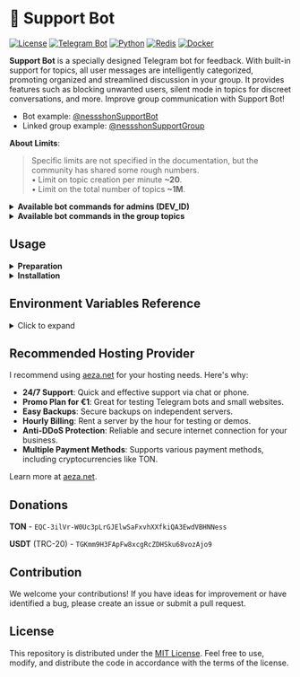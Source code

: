 # 🤖 Support Bot

[![License](https://img.shields.io/github/license/tonmendon/ton-subdomain)](https://github.com/tonmendon/ton-subdomain/blob/main/LICENSE)
[![Telegram Bot](https://img.shields.io/badge/Bot-grey?logo=telegram)](https://core.telegram.org/bots)
[![Python](https://img.shields.io/badge/Python-3.10-blue.svg)](https://www.python.org/downloads/release/python-3100/)
[![Redis](https://img.shields.io/badge/Redis-Yes?logo=redis&color=white)](https://redis.io/)
[![Docker](https://img.shields.io/badge/Docker-blue?logo=docker&logoColor=white)](https://www.docker.com/)

**Support Bot** is a specially designed Telegram bot for feedback. With built-in support for topics, all user messages
are intelligently categorized, promoting organized and streamlined discussion in your group. It provides features such
as blocking unwanted users, silent mode in topics for discreet conversations, and more. Improve group communication with
Support Bot!

-   Bot example: [@nessshonSupportBot](https://t.me/nessshonSupportBot)
-   Linked group example: [@nessshonSupportGroup](https://t.me/nessshonSupportGroup)

**About Limits**:

<blockquote>
Specific limits are not specified in the documentation, but the community has shared some rough numbers. 
<br>
• Limit on topic creation per minute <b>~20</b>.
<br>
• Limit on the total number of topics <b>~1M</b>.
</blockquote>

<details>
<summary><b>Available bot commands for admins (DEV_ID)</b></summary>

-   `/newsletter` - Open the newsletter menu.

    Use this command to initiate a newsletter for users.
    **Note**: This command works only in private chats.

</details>

<details>
<summary><b>Available bot commands in the group topics</b></summary>

-   `/ban` - Block/Unblock User.

    Use this command to block or unblock a user, controlling the receipt of messages from them.

-   `/silent` - Activate/Deactivate Silent Mode.

    Enable or disable silent mode to prevent messages from being sent to the user.

-   `/information` - User Information.

    Receive a message containing basic information about the user.

</details>

## Usage

<details>
<summary><b>Preparation</b></summary>

1. Create a bot via [@BotFather](https://t.me/BotFather) and save the TOKEN (referred to as `BOT_TOKEN` later).
2. Create a group and enable topics in the group settings.
3. Add the created bot to the group as an admin and grant it the necessary rights to manage topics.
4. Add the bot [What's my Telegram ID?](https://t.me/my_id_bot) to the group and save the group ID (referred to
   as `BOT_GROUP_ID` later).
5. Optionally, customize the bot texts to fit your needs in the file
   named [texts](https://github.com/nessshon/support-bot/tree/main/app/bot/utils/texts.py).
6. Optionally, add the language you need
   to [SUPPORTED_LANGUAGES](https://github.com/nessshon/support-bot/tree/main/app/bot/utils/texts.py#L4)
   and add the appropriate codes to
   the [data](https://github.com/nessshon/support-bot/tree/main/app/bot/utils/texts.py#L49).

</details>

<details>
<summary><b>Installation</b></summary>

You need your own server or you can rent one from a hosting provider. For this, check out the [Recommended Hosting Provider](#recommended-hosting-provider) section below.

1. Clone the repository:

    ```bash
    git clone https://github.com/nessshon/support-bot.git
    ```

2. Change into the bot directory:

    ```bash
    cd support-bot
    ```

3. Clone environment variables file:

    ```bash
    cp .env.example .env
    ```

4. Configure [environment variables](#environment-variables-reference) variables file:

    ```bash
    nano .env
    ```

5. Running a bot in a docker container:

    ```bash
    docker-compose up --build
    ```

</details>

## Environment Variables Reference

<details>
<summary>Click to expand</summary>

Here is a comprehensive reference guide for the environment variables used in the project:

| Variable       | Type  | Description                                                   | Example                |
| -------------- | ----- | ------------------------------------------------------------- | ---------------------- |
| `BOT_TOKEN`    | `str` | Bot token, obtained from [@BotFather](https://t.me/BotFather) | `123456:qweRTY`        |
| `BOT_DEV_ID`   | `int` | User ID of the bot developer or admin                         | `123456789`            |
| `BOT_GROUP_ID` | `str` | Group ID where the bot operates                               | `-100123456789`        |
| `BOT_EMOJI_ID` | `str` | The custom emoji ID for the group\'s topic.                   | `5417915203100613993`  |
| `REDIS_URL`    | `str` | The connection URL for the Redis server                       | `redis://redis:6379/1` |

<details>
<summary>List of supporting custom emoji ID's</summary>

`5434144690511290129` - 📰

`5312536423851630001` - 💡

`5312016608254762256` - ⚡️

`5377544228505134960` - 🎙

`5418085807791545980` - 🔝

`5370870893004203704` - 🗣

`5420216386448270341` - 🆒

`5379748062124056162` - ❗️

`5373251851074415873` - 📝

`5433614043006903194` - 📆

`5357315181649076022` - 📁

`5309965701241379366` - 🔎

`5309984423003823246` - 📣

`5312241539987020022` - 🔥

`5312138559556164615` - ❤️

`5377316857231450742` - ❓

`5350305691942788490` - 📈

`5350713563512052787` - 📉

`5309958691854754293` - 💎

`5350452584119279096` - 💰

`5309929258443874898` - 💸

`5377690785674175481` - 🪙

`5310107765874632305` - 💱

`5377438129928020693` - ⁉️

`5309950797704865693` - 🎮

`5350554349074391003` - 💻

`5409357944619802453` - 📱

`5312322066328853156` - 🚗

`5312486108309757006` - 🏠

`5310029292527164639` - 💘

`5310228579009699834` - 🎉

`5377498341074542641` - ‼️

`5312315739842026755` - 🏆

`5408906741125490282` - 🏁

`5368653135101310687` - 🎬

`5310045076531978942` - 🎵

`5420331611830886484` - 🔞

`5350481781306958339` - 📚

`5357107601584693888` - 👑

`5375159220280762629` - ⚽️

`5384327463629233871` - 🏀

`5350513667144163474` - 📺

`5357121491508928442` - 👀

`5357185426392096577` - 🫦

`5310157398516703416` - 🍓

`5310262535021142850` - 💄

`5368741306484925109` - 👠

`5348436127038579546` - ✈️

`5357120306097956843` - 🧳

`5310303848311562896` - 🏖

`5350424168615649565` - ⛅️

`5413625003218313783` - 🦄

`5350699789551935589` - 🛍

`5377478880577724584` - 👜

`5310303848311562896` - 🏖

`5350424168615649565` - ⛅️

`5413625003218313783` - 🦄

`5350699789551935589` - 🛍

`5377478880577724584` - 👜

`5431492767249342908` - 🛒

`5350497316203668441` - 🚂

`5350422527938141909` - 🛥

`5418196338774907917` - 🏔

`5350648297189023928` - 🏕

`5309832892262654231` - 🤖

`5350751634102166060` - 🪩

`5377624166436445368` - 🎟

`5386395194029515402` - 🏴

`5350387571199319521` - 🗳

`5357419403325481346` - 🎓

`5368585403467048206` - 🔭

`5377580546748588396` - 🔬

`5377317729109811382` - 🎶

`5382003830487523366` - 🎤

`5357298525765902091` - 🕺

`5357370526597653193` - 💃

`5357188789351490453` - 🪖

`5348227245599105972` - 💼

`5411138633765757782` - 🧪

`5386435923204382258` - 👨

`5377675010259297233` - 👶

`5386609083400856174` - 🤰

`5368808634392257474` - 💅

`5350548830041415279` - 🏛

`5355127101970194557` - 🧮

`5386379624773066504` - 🖨

`5377494501373780436` - 👮

`5350307998340226571` - 🩺

`5310094636159607472` - 💊

`5310139157790596888` - 💉

`5377468357907849200` - 🧼

`5418115271267197333` - 🪪

`5372819184658949787` - 🛃

`5350344462612570293` - 🍽

`5384574037701696503` - 🐟

`5310039132297242441` - 🎨

`5350658016700013471` - 🎭

`5357504778685392027` - 🎩

`5350367161514732241` - 🔮

`5350520238444126134` - 🍹

`5310132165583840589` - 🎂

`5350392020785437399` - ☕️

`5350406176997646350` - 🍣

`5350403544182694064` - 🍔

`5350444672789519765` - 🍕

`5312424913615723286` - 🦠

`5417915203100613993` - 💬

`5312054580060625569` - 🎄

`5309744892677727325` - 🎃

`5238156910363950406` - ✍️

`5235579393115438657` - ⭐️

`5237699328843200968` - ✅

`5238027455754680851` - 🎖

`5238234236955148254` - 🤡

`5237889595894414384` - 🧠

`5237999392438371490` - 🦮

`5235912661102773458` - 🐈

</details>

</details>

## Recommended Hosting Provider

I recommend using [aeza.net](https://aeza.net/?ref=362599) for your hosting needs. Here's why:

-   **24/7 Support**: Quick and effective support via chat or phone.
-   **Promo Plan for €1**: Great for testing Telegram bots and small websites.
-   **Easy Backups**: Secure backups on independent servers.
-   **Hourly Billing**: Rent a server by the hour for testing or demos.
-   **Anti-DDoS Protection**: Reliable and secure internet connection for your business.
-   **Multiple Payment Methods**: Supports various payment methods, including cryptocurrencies like TON.

Learn more at [aeza.net](https://aeza.net/?ref=362599).

## Donations

**TON** - `EQC-3ilVr-W0Uc3pLrGJElwSaFxvhXXfkiQA3EwdVBHNNess`

**USDT** (TRC-20) - `TGKmm9H3FApFw8xcgRcZDHSku68vozAjo9`

## Contribution

We welcome your contributions! If you have ideas for improvement or have identified a bug, please create an issue or
submit a pull request.

## License

This repository is distributed under the [MIT License](LICENSE).
Feel free to use, modify, and distribute the code in accordance with the terms of the license.
